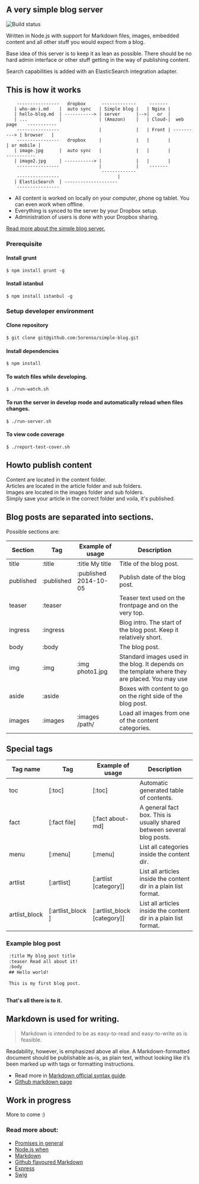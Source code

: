 ## A very simple blog server

![Build status](https://travis-ci.org/5orenso/simple-blog.svg?branch=master)

Written in Node.js with support for Markdown files, images, embedded content and all other stuff you would expect from a blog.

Base idea of this server is to keep it as lean as possible. There should be no hard admin interface or other stuff getting in the way of publishing content.

Search capabilities is added with an ElasticSearch integration adapter.

## This is how it works

```
    ----------------   dropbox      -------------     -------
   | who-am-i.md    |  auto sync   | Simple blog |   | Nginx |
   | hello-blog.md  | -----------> | server      |-->|   or  |
   | ...            |              | (Amazon)    |   | Cloud-|  web page    -----------
    ----------------               |             |   | Front | ----------> | browser   |
    ----------------   dropbox     |             |   |       |             | or mobile |
   | image.jpg      |  auto sync   |             |   |       |              -----------
   | image2.jpg     | -----------> |             |   |       |
    ----------------               |             |    -------
                                    -------------
    ----------------                      |
   | ElasticSearch  | --------------------
    ----------------

```

- All content is worked on locally on your computer, phone og tablet. You can even work when offline.
- Everything is synced to the server by your Dropbox setup.
- Administration of users is done with your Dropbox sharing.


[Read more about the simple blog server.](http://litt.no/wiki/)

### Prerequisite

#### Install grunt

    $ npm install grunt -g

#### Install istanbul

    $ npm install istanbul -g


### Setup developer environment

#### Clone repository

    $ git clone git@github.com:5orenso/simple-blog.git

#### Install dependencies

    $ npm install


#### To watch files while developing.

    $ ./run-watch.sh

#### To run the server in develop mode and automatically reload when files changes.

    $ ./run-server.sh

#### To view code coverage

    $ ./report-test-cover.sh


## Howto publish content

Content are located in the content folder.  
Articles are located in the article folder and sub folders.  
Images are located in the images folder and sub folders.  
Simply save your article in the correct folder and voila, it's published.  


## Blog posts are separated into sections. 
Possible sections are:

| Section   | Tag        | Example of usage | Description
|-----------|------------|------------------|---------------------------------------------
| title     | :title     | :title My title  | Title of the blog post.
| published | :published | :published 2014-10-05 | Publish date of the blog post.
| teaser    | :teaser    |                  | Teaser text used on the frontpage and on the very top.
| ingress   | :ingress   |                  | Blog intro. The start of the blog post. Keep it relatively short.
| body      | :body      |                  | The blog post.
| img       | :img       | :img photo1.jpg  | Standard images used in the blog. It depends on the template where they are placed. You may use
| aside     | :aside     |                  | Boxes with content to go on the right side of the blog post.
| images    | :images    | :images /path/   | Load all images from one of the content categories.


## Special tags
| Tag name  | Tag          | Example of usage | Description
|-----------|--------------|------------------|---------------------------------------------
| toc       | &#91;:toc]       | &#91;:toc]           | Automatic generated table of contents.
| fact      | &#91;:fact file] | &#91;:fact about-md] | A general fact box. This is usually shared between several blog posts.
| menu      | &#91;:menu]      | &#91;:menu]          | List all categories inside the content dir.
| artlist   | &#91;:artlist]   | &#91;:artlist [category]]       | List all articles inside the content dir in a plain list format.
| artlist_block | &#91;:artlist_block ] | &#91;:artlist_block [category]] | List all articles inside the content dir in a plain list format.


### Example blog post
```md
 :title My blog post title
 :teaser Read all about it!
 :body
 ## Hello world!
 
 This is my first blog post.
 
```

__That's all there is to it.__


## Markdown is used for writing.

> Markdown is intended to be as easy-to-read and easy-to-write as is feasible.

Readability, however, is emphasized above all else. A Markdown-formatted document should be publishable as-is, as plain text, without looking like it’s been marked up with tags or formatting instructions.

- Read more in [Markdown official syntax guide](http://daringfireball.net/projects/markdown/syntax).
- [Github markdown page](https://help.github.com/articles/github-flavored-markdown)


## Work in progress

More to come :)


### Read more about:

- [Promises in general](https://www.promisejs.org/)
- [Node.js when](https://github.com/cujojs/when)
- [Markdown](http://daringfireball.net/projects/markdown/syntax)
- [Github flavoured Markdown](https://help.github.com/articles/github-flavored-markdown)
- [Express](http://expressjs.com/)
- [Swig](https://github.com/paularmstrong/swig)

